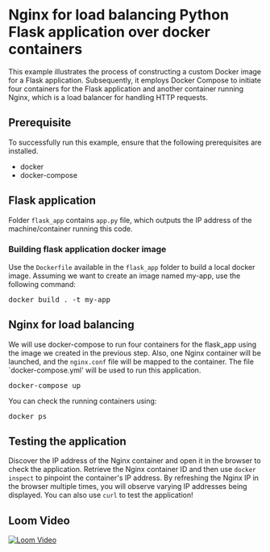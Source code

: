 # Nginx for load balancing Python Flask application over docker containers
This example illustrates the process of constructing a custom Docker image for a Flask application. Subsequently, it employs Docker Compose to initiate four containers for the Flask application and another container running Nginx,
which is a load balancer for handling HTTP requests.

## Prerequisite 
To successfully run this example, ensure that the following prerequisites are installed.
- docker
- docker-compose
## Flask application 
Folder `flask_app` contains `app.py` file, which outputs the IP address of the machine/container running this code. 

### Building flask application docker image
Use the `Dockerfile` available in the `flask_app` folder to build a local docker image. Assuming we want to create an image named my-app, use the following command:
<pre>
docker build . -t my-app
</pre>

## Nginx for load balancing 
We will use docker-compose to run four containers for the flask_app using the image we created in the previous step. Also, one Nginx container will be launched, and the `nginx.conf` file will be mapped to the container. The file `docker-compose.yml' will be used to 
run this application. 
<pre>
docker-compose up
</pre>
You can check the running containers using:
<pre>
docker ps 
</pre>

## Testing the application 
Discover the IP address of the Nginx container and open it in the browser to check the application. 
Retrieve the Nginx container ID and then use `docker inspect` to pinpoint the container's IP address. By refreshing the Nginx IP in the browser multiple times, you will observe varying IP addresses being displayed. You can also use `curl` to test the application!

## Loom Video
[![Loom Video](https://cdn.loom.com/sessions/thumbnails/c464b64f81e848ea8c39c4199846b6bc-2fd2f6db-d709-4c73-a691-e6a4f65b2c09)](https://www.loom.com/share/c464b64f81e848ea8c39c4199846b6bc?sid=2fd2f6db-d709-4c73-a691-e6a4f65b2c09)

